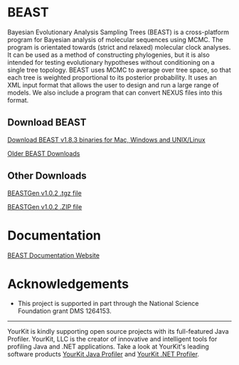 # BEAST

Bayesian Evolutionary Analysis Sampling Trees (BEAST) is a cross-platform program for Bayesian analysis of molecular sequences using MCMC. 
The program is orientated towards (strict and relaxed) molecular clock analyses. 
It can be used as a method of constructing phylogenies, but it is also intended for testing evolutionary hypotheses without conditioning on a single tree topology. 
BEAST uses MCMC to average over tree space, so that each tree is weighted proportional to its posterior probability. 
It uses an XML input format that allows the user to design and run a large range of models. 
We also include a program that can convert NEXUS files into this format.

## Download BEAST

[Download BEAST v1.8.3 binaries for Mac, Windows and UNIX/Linux](https://github.com/beast-dev/beast-mcmc/releases/tag/v1.8.4)

[Older BEAST Downloads](https://code.google.com/p/beast-mcmc/downloads)

## Other Downloads

[BEASTGen v1.0.2 .tgz file](https://drive.google.com/file/d/0B37cqWL7UhTAVFVhQ2o1Y093b1k)

[BEASTGen v1.0.2 .ZIP file](https://drive.google.com/file/d/0B37cqWL7UhTAWm81VklIeUNtQVU)

# Documentation

[BEAST Documentation Website](http://beast.bio.ed.ac.uk)


# Acknowledgements
- This project is supported in part through the National Science Foundation grant DMS 1264153.

---

YourKit is kindly supporting open source projects with its full-featured Java Profiler.
YourKit, LLC is the creator of innovative and intelligent tools for profiling Java and .NET applications. 
Take a look at YourKit's leading software products [YourKit Java Profiler](http://www.yourkit.com/java/profiler/index.jsp) and [YourKit .NET Profiler](http://www.yourkit.com/.net/profiler/index.jsp).
